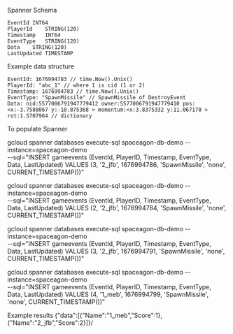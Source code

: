 Spanner Schema

```
EventId	INT64
PlayerId	STRING(120)
Timestamp	INT64
EventType	STRING(120)
Data	STRING(120)
LastUpdated	TIMESTAMP
```

Example data structure

```
EventId: 1676994783 // time.Now().Unix()
PlayerId: "abc_1" // where 1 is cid (1 or 2)
Timestamp: 1676994783 // time.Now().Unix()
EventType: "SpawnMissile" // SpawnMissile of DestroyEvent
Data: nid:5577006791947779412 owner:5577006791947779410 pos:<x:-3.7588067 y:-10.875368 > momentum:<x:3.8375332 y:11.067178 > rot:1.5707964 // dictionary
```

To populate Spanner

gcloud spanner databases execute-sql spaceagon-db-demo --instance=spaceagon-demo \
  --sql="INSERT gameevents (EventId, PlayerID, Timestamp, EventType, Data, LastUpdated)
  VALUES (3, '2_jfb', 1676994786, 'SpawnMissile', 'none', CURRENT_TIMESTAMP())"


gcloud spanner databases execute-sql spaceagon-db-demo --instance=spaceagon-demo \
  --sql="INSERT gameevents (EventId, PlayerID, Timestamp, EventType, Data, LastUpdated)
  VALUES (2, '2_jfb', 1676994784, 'SpawnMissile', 'none', CURRENT_TIMESTAMP())"

gcloud spanner databases execute-sql spaceagon-db-demo --instance=spaceagon-demo \
  --sql="INSERT gameevents (EventId, PlayerID, Timestamp, EventType, Data, LastUpdated)
  VALUES (3, '2_jfb', 1676994791, 'SpawnMissile', 'none', CURRENT_TIMESTAMP())"

gcloud spanner databases execute-sql spaceagon-db-demo --instance=spaceagon-demo \
  --sql="INSERT gameevents (EventId, PlayerID, Timestamp, EventType, Data, LastUpdated)
  VALUES (4, '1_meb', 1676994799, 'SpawnMissile', 'none', CURRENT_TIMESTAMP())"


Example results
{"data":[{"Name":"1_meb","Score":1},{"Name":"2_jfb","Score":2}]}/
